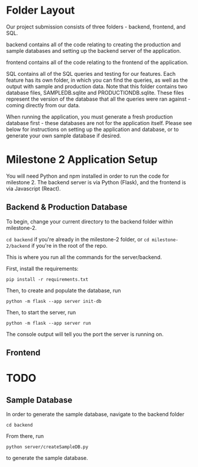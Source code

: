 # Folder Layout

Our project submission consists of three folders - backend, frontend, and SQL.

backend contains all of the code relating to creating the production and sample databases and setting up the backend server of the application.

frontend contains all of the code relating to the frontend of the application.

SQL contains all of the SQL queries and testing for our features. Each feature has its own folder, in which you can find the queries, as well as the output with sample and production data. Note that this folder contains two database files, SAMPLEDB.sqlite and PRODUCTIONDB.sqlite. These files represent the version of the database that all the queries were ran against - coming directly from our data.

When running the application, you must generate a fresh production database first - these databases are not for the application itself. Please see below for instructions on setting up the application and database, or to generate your own sample database if desired.

# Milestone 2 Application Setup

You will need Python and npm installed in order to run the code for milestone 2. The backend server is via Python (Flask), and the frontend is via Javascript (React).

## Backend & Production Database

To begin, change your current directory to the backend folder within milestone-2.

`cd backend` if you're already in the milestone-2 folder, or `cd milestone-2/backend` if you're in the root of the repo.

This is where you run all the commands for the server/backend.

First, install the requirements:

`pip install -r requirements.txt`

Then, to create and populate the database, run

`python -m flask --app server init-db`

Then, to start the server, run

`python -m flask --app server run`

The console output will tell you the port the server is running on.

## Frontend

# TODO

## Sample Database

In order to generate the sample database, navigate to the backend folder

`cd backend`

From there, run

`python server/createSampleDB.py`

to generate the sample database.
